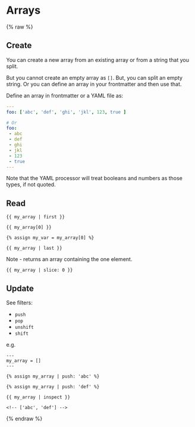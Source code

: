 # Arrays

{% raw %}

## Create


You can create a new array from an existing array or from a string that you split.

But you cannot create an empty array as `[]`. But, you can split an empty string. Or you can define an array in your frontmatter and then use that.

Define an array in frontmatter or a YAML file as:

```yaml
---
foo: ['abc', 'def', 'ghi', 'jkl', 123, true ]

# Or
foo:
 - abc
 - def
 - ghi
 - jkl
 - 123
 - true
---
```

Note that the YAML processor will treat booleans and numbers as those types, if not quoted.


## Read

```liquid
{{ my_array | first }}

{{ my_array[0] }}

{% assign my_var = my_array[0] %}

{{ my_array | last }}
```

Note - returns an array containing the one element.

```liquid
{{ my_array | slice: 0 }}
```


## Update

See filters:

- `push`
- `pop`
- `unshift`
- `shift`

e.g.

```liquid
---
my_array = []
---

{% assign my_array | push: 'abc' %}

{% assign my_array | push: 'def' %}

{{ my_array | inspect }}

<!-- ['abc', 'def'] -->
```

{% endraw %}
